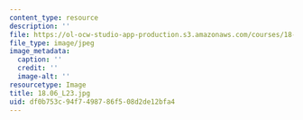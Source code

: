 ```yaml
---
content_type: resource
description: ''
file: https://ol-ocw-studio-app-production.s3.amazonaws.com/courses/18-06-linear-algebra-spring-2010/df0b753c94f7498786f508d2de12bfa4_18.06_L23.jpg
file_type: image/jpeg
image_metadata:
  caption: ''
  credit: ''
  image-alt: ''
resourcetype: Image
title: 18.06_L23.jpg
uid: df0b753c-94f7-4987-86f5-08d2de12bfa4
---
```

